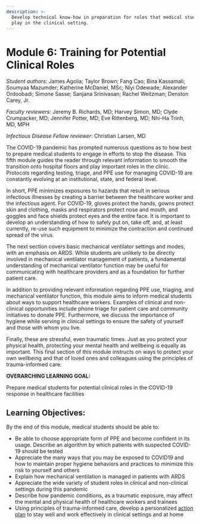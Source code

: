 ```yaml
---
description: >-
  Develop technical know-how in preparation for roles that medical students may
  play in the clinical setting.
---
```


# Module 6: Training for Potential Clinical Roles

_Student authors:_ James Agolia; Taylor Brown; Fang Cao; Bina Kassamali; Soumyaa Mazumder; Katherine McDaniel, MSc; Niyi Odewade; Alexander Ordoobadi; Simone Sasse; Sanjana Srinivasan; Rachel Weitzman; Denston Carey, Jr. 

_Faculty reviewers:_ Jeremy B. Richards, MD; Harvey Simon, MD; Clyde Crumpacker, MD; Jennifer Potter, MD; Eve Rittenberg, MD; Nhi-Ha Trinh, MD, MPH

_Infectious Disease Fellow reviewer_: Christian Larsen, MD

The COVID-19 pandemic has prompted numerous questions as to how best to prepare medical students to engage in efforts to stop the disease. This fifth module guides the reader through relevant information to smooth the transition onto hospital floors and play important roles in the clinic. Protocols regarding testing, triage, and PPE use for managing COVID-19 are constantly evolving at an institutional, state, and federal level.

In short, PPE minimizes exposures to hazards that result in serious infectious illnesses by creating a barrier between the healthcare worker and the infectious agent. For COVID-19, gloves protect the hands, gowns protect skin and clothing, masks and respirators protect nose and mouth, and goggles and face shields protect eyes and the entire face.  It is important to develop an understanding of how to safely put on, take off, and, at least currently, re-use such equipment to minimize the contraction and continued spread of the virus. 

The next section covers basic mechanical ventilator settings and modes, with an emphasis on ARDS. While students are unlikely to be directly involved in mechanical ventilator management of patients, a fundamental understanding of mechanical ventilator function may be useful for communicating with healthcare providers and as a foundation for further patient care. 

In addition to providing relevant information regarding PPE use, triaging, and mechanical ventilator function, this module aims to inform medical students about ways to support healthcare workers. Examples of clinical and non-clinical opportunities include phone triage for patient care and community initiatives to donate PPE. Furthermore, we discuss the importance of hygiene while serving in clinical settings to ensure the safety of yourself and those with whom you live. 

Finally, these are stressful, even traumatic times. Just as you protect your physical health, protecting your mental health and wellbeing is equally as important. This final section of this module instructs on ways to protect your own wellbeing and that of loved ones and colleagues using the principles of trauma-informed care.

**OVERARCHING LEARNING GOAL:**

Prepare medical students for potential clinical roles in the COVID-19 response in healthcare facilities

## Learning Objectives:

By the end of this module, medical students should be able to:

* Be able to choose appropriate form of PPE and become confident in its usage. Describe an algorithm by which patients with suspected COVID-19 should be tested
* Appreciate the many ways that you may be exposed to COVID19 and how to maintain proper hygiene behaviors and practices to minimize this risk to yourself and others
* Explain how mechanical ventilation is managed in patients with ARDS
* Appreciate the wide variety of student roles in clinical and non-clinical settings during this pandemic
* Describe how pandemic conditions, as a traumatic exposure, may affect the mental and physical health of healthcare workers and trainees
* Using principles of trauma-informed care, develop a personalized [action plan](https://docs.google.com/document/d/1hiPP2grRxesodCOXxwfxNejopEjelSKR2Xb9s-ZJBrQ/edit) to stay well and work effectively in clinical settings and at home

